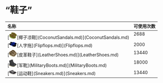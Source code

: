 # “鞋子”  
<table class="table table-bordered" data-toggle="table"  ><thead style=""><tr ><th  style="text-align:left;vertical-align:top;"  >名称</th><th  style="text-align:left;vertical-align:top;"  data-sortable="true"  >可使用次数</th></tr></thead><tr ><td  style="text-align:left;vertical-align:top;"  >[<div style="width:25px;display:inline-block;text-align:center"><img decoding="async" src="../wiki/Sprite/CoconutSandals.png" href="a.md" style="max-width:25px;max-height:25px;"></div>[椰子凉鞋](CoconutSandals.md)](CoconutSandals.md)</td><td  style="text-align:left;vertical-align:top;"  >2688</td></tr><tr ><td  style="text-align:left;vertical-align:top;"  >[<div style="width:25px;display:inline-block;text-align:center"><img decoding="async" src="../wiki/Sprite/FlipFlops.png" href="a.md" style="max-width:25px;max-height:25px;"></div>[人字拖](Flipflops.md)](Flipflops.md)</td><td  style="text-align:left;vertical-align:top;"  >2000</td></tr><tr ><td  style="text-align:left;vertical-align:top;"  >[<div style="width:25px;display:inline-block;text-align:center"><img decoding="async" src="../wiki/Sprite/LeatherShoes.png" href="a.md" style="max-width:25px;max-height:25px;"></div>[皮革鞋子](LeatherShoes.md)](LeatherShoes.md)</td><td  style="text-align:left;vertical-align:top;"  >13440</td></tr><tr ><td  style="text-align:left;vertical-align:top;"  >[<div style="width:25px;display:inline-block;text-align:center"><img decoding="async" src="../wiki/Sprite/MilitaryBoots.png" href="a.md" style="max-width:25px;max-height:25px;"></div>[军靴](MilitaryBoots.md)](MilitaryBoots.md)</td><td  style="text-align:left;vertical-align:top;"  >18000</td></tr><tr ><td  style="text-align:left;vertical-align:top;"  >[<div style="width:25px;display:inline-block;text-align:center"><img decoding="async" src="../wiki/Sprite/Sneakers.png" href="a.md" style="max-width:25px;max-height:25px;"></div>[运动鞋](Sneakers.md)](Sneakers.md)</td><td  style="text-align:left;vertical-align:top;"  >13440</td></tr></tbody></table>  
  


<script>document.title="“鞋子” - 卡牌生存百科 Card Survival Wiki";</script>